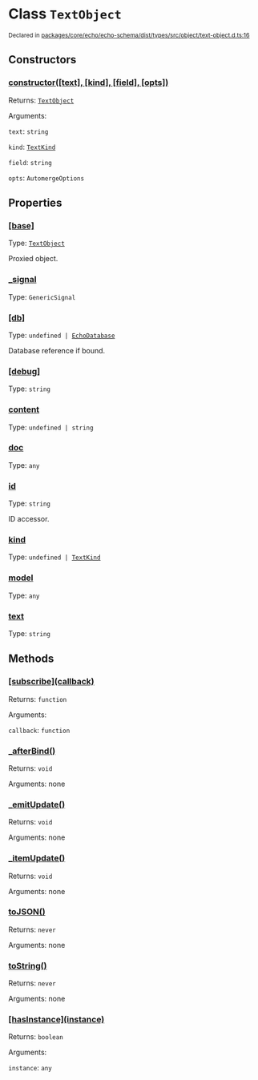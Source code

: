 # Class `TextObject`
<sub>Declared in [packages/core/echo/echo-schema/dist/types/src/object/text-object.d.ts:16]()</sub>




## Constructors
### [constructor(\[text\], \[kind\], \[field\], \[opts\])]()




Returns: <code>[TextObject](/api/@dxos/client/classes/TextObject)</code>

Arguments: 

`text`: <code>string</code>

`kind`: <code>[TextKind](/api/@dxos/client/enums#TextKind)</code>

`field`: <code>string</code>

`opts`: <code>AutomergeOptions</code>



## Properties
### [[base]]()
Type: <code>[TextObject](/api/@dxos/client/classes/TextObject)</code>

Proxied object.

### [_signal]()
Type: <code>GenericSignal</code>



### [[db]]()
Type: <code>undefined | [EchoDatabase](/api/@dxos/client/interfaces/EchoDatabase)</code>

Database reference if bound.

### [[debug]]()
Type: <code>string</code>



### [content]()
Type: <code>undefined | string</code>



### [doc]()
Type: <code>any</code>



### [id]()
Type: <code>string</code>

ID accessor.

### [kind]()
Type: <code>undefined | [TextKind](/api/@dxos/client/enums#TextKind)</code>



### [model]()
Type: <code>any</code>



### [text]()
Type: <code>string</code>




## Methods
### [\[subscribe\](callback)]()




Returns: <code>function</code>

Arguments: 

`callback`: <code>function</code>


### [_afterBind()]()




Returns: <code>void</code>

Arguments: none




### [_emitUpdate()]()




Returns: <code>void</code>

Arguments: none




### [_itemUpdate()]()




Returns: <code>void</code>

Arguments: none




### [toJSON()]()




Returns: <code>never</code>

Arguments: none




### [toString()]()




Returns: <code>never</code>

Arguments: none




### [\[hasInstance\](instance)]()




Returns: <code>boolean</code>

Arguments: 

`instance`: <code>any</code>


